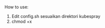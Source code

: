 How to use:

1. Edit config.sh sesuaikan direktori kubespray
2. chmod +x <script>
3. Jalankan <script>
